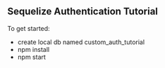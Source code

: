 ## Sequelize Authentication Tutorial

To get started:
- create local db named custom_auth_tutorial
- npm install
- npm start
